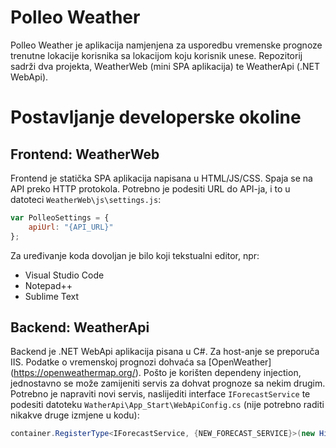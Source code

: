 # Polleo Weather

Polleo Weather je aplikacija namjenjena za usporedbu vremenske prognoze trenutne lokacije korisnika sa lokacijom koju korisnik unese.
Repozitorij sadrži dva projekta, WeatherWeb (mini SPA aplikacija) te WeatherApi (.NET WebApi).

# Postavljanje developerske okoline
## Frontend: WeatherWeb
Frontend je statička SPA aplikacija napisana u HTML/JS/CSS. Spaja se na API preko HTTP protokola. 
Potrebno je podesiti URL do API-ja, i to u datoteci `WeatherWeb\js\settings.js`:

```javascript
var PolleoSettings = {
    apiUrl: "{API_URL}"
};
```
Za uređivanje koda dovoljan je bilo koji tekstualni editor, npr:
* Visual Studio Code
* Notepad++
* Sublime Text 

## Backend: WeatherApi
Backend je .NET WebApi aplikacija pisana u C#. Za host-anje se preporuča IIS.
Podatke o vremenskoj prognozi dohvaća sa [OpenWeather] (https://openweathermap.org/). Pošto je korišten dependeny injection, jednostavno se može zamijeniti servis za dohvat prognoze sa nekim drugim. Potrebno je napraviti novi servis, naslijediti interface `IForecastService`  te podesiti datoteku `WatherApi\App_Start\WebApiConfig.cs` (nije potrebno raditi nikakve druge izmjene u kodu):
 ```csharp
container.RegisterType<IForecastService, {NEW_FORECAST_SERVICE}>(new HierarchicalLifetimeManager());
```
